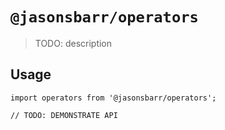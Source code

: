 # `@jasonsbarr/operators`

> TODO: description

## Usage

```
import operators from '@jasonsbarr/operators';

// TODO: DEMONSTRATE API
```
